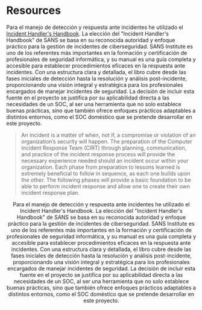 # **Resources**

Para el manejo de detección y respuesta ante incidentes he utilizado el [Incident Handler's Handbook](https://drive.google.com/file/d/1fMS-1aUAI9rUV8RbDVTQNS9cdfwZcqhD/view?usp=drive_link). La elección del "Incident Handler's Handbook" de SANS se basa en su reconocida autoridad y enfoque práctico para la gestión de incidentes de ciberseguridad. SANS Institute es uno de los referentes más importantes en la formación y certificación de profesionales de seguridad informática, y su manual es una guía completa y accesible para establecer procedimientos eficaces en la respuesta ante incidentes. Con una estructura clara y detallada, el libro cubre desde las fases iniciales de detección hasta la resolución y análisis post-incidente, proporcionando una visión integral y estratégica para los profesionales encargados de manejar incidentes de seguridad. La decisión de incluir esta fuente en el proyecto se justifica por su aplicabilidad directa a las necesidades de un SOC, al ser una herramienta que no solo establece buenas prácticas, sino que también ofrece enfoques prácticos adaptables a distintos entornos, como el SOC doméstico que se pretende desarrollar en este proyecto.

> An incident is a matter of when, not if, a compromise or violation of an organization’s security will happen. The preparation of the Computer Incident Response Team (CIRT) through planning, communication, and practice of the incident response process will provide the necessary experience needed should an incident occur within your organization. Each phase from preparation to lessons learned is extremely beneficial to follow in sequence, as each one builds upon the other. The following phases will provide a basic foundation to be able to perform incident response and allow one to create their own incident response plan.
<p align="center">
  Para el manejo de detección y respuesta ante incidentes he utilizado el Incident Handler's Handbook. La elección del "Incident Handler's Handbook" de SANS se basa en su reconocida autoridad y enfoque práctico para la gestión de incidentes de ciberseguridad. SANS Institute es uno de los referentes más importantes en la formación y certificación de profesionales de seguridad informática, y su manual es una guía completa y accesible para establecer procedimientos eficaces en la respuesta ante incidentes. Con una estructura clara y detallada, el libro cubre desde las fases iniciales de detección hasta la resolución y análisis post-incidente, proporcionando una visión integral y estratégica para los profesionales encargados de manejar incidentes de seguridad. La decisión de incluir esta fuente en el proyecto se justifica por su aplicabilidad directa a las necesidades de un SOC, al ser una herramienta que no solo establece buenas prácticas, sino que también ofrece enfoques prácticos adaptables a distintos entornos, como el SOC doméstico que se pretende desarrollar en este proyecto.
</p>
